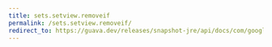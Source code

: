 ```yaml
---
title: sets.setview.removeif
permalink: /sets.setview.removeif/
redirect_to: https://guava.dev/releases/snapshot-jre/api/docs/com/google/common/collect/Sets.SetView.html#removeIf-java.util.function.Predicate-
---
```

